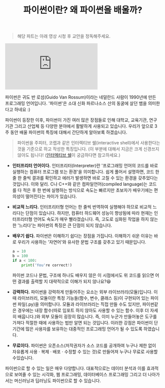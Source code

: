 ﻿---
title: '파이썬이란? 왜 파이썬을 배울까?'
slug: 1-2
category: '1. 파이썬 기초 개념'
---

> 해당 파트는 아래 영상 시청 후 교안을 정독해주세요.

<iframe class="w-full" style="aspect-ratio: 16 / 9;" src="https://www.youtube.com/embed/C2jbff0AU_E?list=PLGPF8gvWLYyrkF85itdBHaOLSVbtdzBww" title="YouTube video player" frameborder="0" allow="accelerometer; autoplay; clipboard-write; encrypted-media; gyroscope; picture-in-picture" allowfullscreen></iframe>

파이썬은 귀도 반 로섬(Guido Van Rossum)이라는 네덜란드 사람이 1990년에 만든 프로그래밍 언어입니다. '파이썬'은 소대 신화 파르나소스 산의 동굴에 살던 뱀을 의미한다고 하네요 :) 

파이썬이 등장한 이후, 파이썬이 가진 여러 많은 장점들로 인해 대학교, 교육기관, 연구기관 그리고 산업체 등 다양한 분야에서 활발하게 사용되고 있습니다. 
우리가 앞으로 3주 동안 배울 파이썬의 특징에 대해서 간단하게 알아보록 하겠습니다. 

> 파이썬을 주피터, 코랩과 같은 인터렉티브 쉘(interactive shell)에서 사용한다는 것을 기준으로 하고 작성한 특징입니다. (이 부분에 대해서 지금은 크게 신경쓰지 않아도 됩니다! ([인터엑티브 쉘](https://hongong.hanbit.co.kr/%ED%8C%8C%EC%9D%B4%EC%8D%AC-%EC%8B%A4%EC%8A%B5-%EB%B0%A9%EB%B2%95-%EC%9D%B8%ED%84%B0%EB%A0%89%ED%8B%B0%EB%B8%8C%EC%85%B8-%ED%85%8D%EC%8A%A4%ED%8A%B8-%EC%97%90%EB%94%94%ED%84%B0/)이 궁금하다면 참고하세요.)

* **인터프리터 언어이다.**
인터프리터(Interpreter)란 '프로그래밍 언어의 코드를 바로 실행하는 컴퓨터 프로그램 또는 환경'을 의미합니다. 쉽게 풀어서 설명하면, 코드 한 줄 한 줄씩 결과를 확인하고 에러가 발생하면 바로 고칠 수 있는 환경을 갖추었다는 것입니다. 이와 달리. C나 C++와 같은 컴파일언어(compiled language)는 코드를 다 적은 후 한 번에 실행하는 방식으로 속도는 빠르지만 초보자가 배우기에는 편의성이 떨어진다는 차이가 있습니다. 
* **비교적 느리다.**
인터프리터형 언어는 한 줄씩 번역하여 실행해야 하므로 비교적 느리다는 단점이 있습니다. 하지만, 컴퓨터 하드웨어 성능이 향상됨에 따라 현재는 인터프리터형 언어도 속도가 매우 빨라졌습니다. 즉, 고도로 심화된 작업을 하지 않는 한 '느리다'는 파이썬의 특징은 큰 단점이 되지 않습니다. 
* **배우기 쉽다.**
파이썬은 이해하기 쉽다는 장점을 가집니다. 이해하기 쉬운 이유는 바로 우리가 사용하는 '자연어'와 유사한 문법 구조를 갖추고 있기 때문입니다. 
	```python
	a = 10
	b = 100
	if a < 100:
		print('You're correct!)
	```
	파이썬 코드나 문법, 구조에 하나도 배우지 않은 이 시점에서도 위 코드를 	읽으면 어떤 결과를 출력할 지 대략적으로 이해가 되지 않나요?😆

* **강력하다.**
파이썬을 강력하게 만들어주는 요소는 외부 라이브러리(모듈)입니다. 이때 라이브러리, 모듈이란 특정 기능들(함수, 변수, 클래스 등)이 구현되어 있는 파이썬 파일(.py)을 의미합니다. 모듈과 라이브러리는 직접 만들 수도 있지만, 파이썬같은 경우에는 내장 함수(따로 임포트 하지 않아도 사용할 수 있는 함수. 이후 더 자세히 배웁니다.)와 외부 모듈이 굉장히 많습니다. 즉, 이미 누군가 만들어놓은 도구를 가져다 적절한 때에 사용하는 법만 알면 되는 것입니다. 이러한 강점은 파이썬이 단기간에 많은 사용자를 보유하는 대중적인 프로그래밍 언어가 될 수 있도록 하였습니다. 
* **무료이다.**
파이썬은 오픈소스(저작권자가 소스 코드를 공개하여 누구나 제한 없이 자유롭게 사용 · 복제 · 배포 · 수정할 수 있는 것)로 만들어져 누구나 무료로 사용할 수있습니다. 

파이썬으로 할 수 있는 일은 매우 다양합니다. 대표적으로는 데이터 분석과 이를 효과적으로 보여줄 수 있는 시각화, 웹 프로그래밍, 데이터베이스 프로그래밍 그리고 더 나아가서는 머신러닝과 딥러닝도 파이썬으로 할 수 있습니다. 
